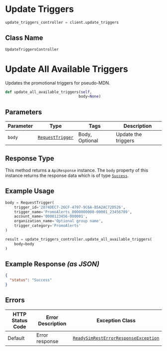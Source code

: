 # Update Triggers

```python
update_triggers_controller = client.update_triggers
```

## Class Name

`UpdateTriggersController`


# Update All Available Triggers

Updates the promotional triggers for pseudo-MDN.

```python
def update_all_available_triggers(self,
                                 body=None)
```

## Parameters

| Parameter | Type | Tags | Description |
|  --- | --- | --- | --- |
| `body` | [`RequestTrigger`](../../doc/models/request-trigger.md) | Body, Optional | Update the triggers |

## Response Type

This method returns a `ApiResponse` instance. The `body` property of this instance returns the response data which is of type [`Success`](../../doc/models/success.md).

## Example Usage

```python
body = RequestTrigger(
    trigger_id='2874DEC7-26CF-4797-9C6A-B5A2AC72D526',
    trigger_name='PromoAlerts_0000000000-00001_23456789',
    account_name='0000123456-000001',
    organization_name='Optional group name',
    trigger_category='PromoAlerts'
)

result = update_triggers_controller.update_all_available_triggers(
    body=body
)
```

## Example Response *(as JSON)*

```json
{
  "status": "Success"
}
```

## Errors

| HTTP Status Code | Error Description | Exception Class |
|  --- | --- | --- |
| Default | Error response | [`ReadySimRestErrorResponseException`](../../doc/models/ready-sim-rest-error-response-exception.md) |

